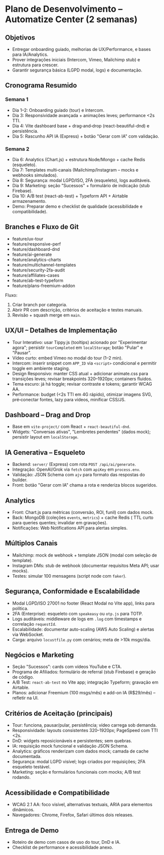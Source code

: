 # Plano de Desenvolvimento – Automatize Center (2 semanas)

## Objetivos
- Entregar onboarding guiado, melhorias de UX/Performance, e bases para IA/Analytics.
- Prover integrações iniciais (Intercom, Vimeo, Mailchimp stub) e estrutura para crescer.
- Garantir segurança básica (LGPD modal, logs) e documentação.

## Cronograma Resumido
### Semana 1
- Dia 1–2: Onboarding guiado (tour) e Intercom.
- Dia 3: Responsividade avançada + animações leves; performance <2s TTI.
- Dia 4: Vite dashboard base + drag‑and‑drop (react-beautiful-dnd) e persistência.
- Dia 5: Rascunho API IA (Express) + botão "Gerar com IA" com validação.

### Semana 2
- Dia 6: Analytics (Chart.js) + estrutura Node/Mongo + cache Redis (esqueleto).
- Dia 7: Templates multi‑canais (Mailchimp/Instagram – mocks e webhooks simulados).
- Dia 8: Segurança: modal LGPD/ISO, 2FA (esqueleto), logs auditáveis.
- Dia 9: Marketing: seção "Sucessos" + formulário de indicação (stub Firebase).
- Dia 10: A/B test (react-ab-test) + Typeform API + Airtable armazenamento.
- Demo: Preparar demo e checklist de qualidade (acessibilidade e compatibilidade).

## Branches e Fluxo de Git
- feature/ux-tour
- feature/responsive-perf
- feature/dashboard-dnd
- feature/ai-generate
- feature/analytics-charts
- feature/multichannel-templates
- feature/security-2fa-audit
- feature/affiliates-cases
- feature/ab-test-typeform
- feature/plans-freemium-addon

Fluxo:
1. Criar branch por categoria.
2. Abrir PR com descrição, critérios de aceitação e testes manuais.
3. Revisão + squash merge em `main`.

## UX/UI – Detalhes de Implementação
- Tour Interativo: usar Tippy.js (tooltips) acionado por "Experimentar agora"; persistir `tourCompleted` em `localStorage`; botão "Pular" e "Pausar".
- Vídeo curto: embed Vimeo no modal do tour (1–2 min).
- Intercom: inserir snippet com `APP_ID` via `<script>` condicional e permitir toggle em ambiente staging.
- Design Responsivo: manter CSS atual + adicionar animate.css para transições leves; revisar breakpoints 320–1920px; containers fluidos.
- Tema escuro: já há toggle; revisar contraste e tokens; garantir WCAG AA.
- Performance: budget (<2s TTI em 4G rápido), otimizar imagens SVG, pré‑conectar fontes, lazy para vídeos, minificar CSS/JS.

## Dashboard – Drag and Drop
- Base em `vite-project/` com React + `react-beautiful-dnd`.
- Widgets: "Conversas ativas", "Lembretes pendentes" (dados mock); persistir layout em `localStorage`.

## IA Generativa – Esqueleto
- Backend: `server/` (Express) com rota `POST /api/ai/generate`.
- Integração: OpenAI/Grok via `fetch` com `apiKey` em `process.env`.
- Validação: JSON Schema com `ajv` para formato das respostas do builder.
- Front: botão "Gerar com IA" chama a rota e renderiza blocos sugeridos.

## Analytics
- Front: Chart.js para métricas (conversão, ROI, funil) com dados mock.
- Back: MongoDB (coleções `events`, `metrics`) + cache Redis (
  TTL curto para queries quentes; invalidar em gravações).
- Notificações: Web Notifications API para alertas simples.

## Múltiplos Canais
- Mailchimp: mock de webhook + template JSON (modal com seleção de template).
- Instagram DMs: stub de webhook (documentar requisitos Meta API; usar mocks).
- Testes: simular 100 mensagens (script node com `faker`).

## Segurança, Conformidade e Escalabilidade
- Modal LGPD/ISO 27001 no footer (React Modal no Vite app), links para política.
- 2FA (Enterprise): esqueleto com `speakeasy` ou `otp.js` para TOTP.
- Logs auditáveis: middleware de logs em `.log` com timestamps e correlação `requestId`.
- Escalabilidade: documentar auto-scaling (AWS Auto Scaling) e alertas via WebSocket.
- Carga: arquivo `locustfile.py` com cenários; meta de >10k msgs/dia.

## Negócios e Marketing
- Seção "Sucessos": cards com vídeos YouTube e CTA.
- Programa de Afiliados: formulário de referral (stub Firebase) e geração de código.
- A/B Test: `react-ab-test` no Vite app; integração Typeform; gravação em Airtable.
- Planos: adicionar Freemium (100 msgs/mês) e add-on IA (R$29/mês) – refletir na UI.

## Critérios de Aceitação (principais)
- Tour: funciona, pausar/pular, persistência; vídeo carrega sob demanda.
- Responsividade: layouts consistentes 320–1920px; PageSpeed com TTI <2s.
- DnD: widgets reposicionáveis e persistentes; sem quebras.
- IA: requisição mock funcional e validação JSON Schema.
- Analytics: gráficos renderizam com dados mock; camada de cache documentada.
- Segurança: modal LGPD visível; logs criados por requisições; 2FA esqueleto testável.
- Marketing: seção e formulários funcionais com mocks; A/B test rodando.

## Acessibilidade e Compatibilidade
- WCAG 2.1 AA: foco visível, alternativas textuais, ARIA para elementos dinâmicos.
- Navegadores: Chrome, Firefox, Safari últimos dois releases.

## Entrega de Demo
- Roteiro de demo com casos de uso do tour, DnD e IA.
- Checklist de performance e acessibilidade anexo.

